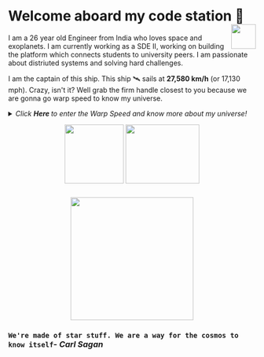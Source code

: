 # Welcome aboard my code station <img align="right" src="https://media.giphy.com/media/LmNwrBhejkK9EFP504/giphy.gif" width="50" height="50" />🚀

I am a 26 year old Engineer from India who loves space and exoplanets. I am currently working as a SDE II, working on building the platform which connects students to university peers. I am passionate about distriuted systems and solving hard challenges.

I am the captain of this ship. This ship 🛰️ sails at __27,580 km/h__ (or 17,130 mph). Crazy, isn't it? Well grab the firm handle closest to you because we are gonna go warp speed to know my universe.
  
<details>
  <summary><i> Click <b> Here </b> to enter the Warp Speed and know more about my universe! </i>
<p align="center">  
  <img align="middle" src="https://media.giphy.com/media/26uf9QPzzlKPvQG5O/giphy.gif" width="120" height="120" />
  <img align="middle" src="https://media.giphy.com/media/USt6UttIL6e8hsK5Q7/giphy.gif" width="150" height="120" /> 
</p> </summary>  




<p align="center">
  <img align="right" src="https://media.giphy.com/media/j2NDJZct5aXPzQItQ9/giphy.gif" width="300" height="300" />
</p>

- 🌌 I’m currently working at [Unibuddy](https://unibuddy.com/?creative=397566569186&keyword=unibuddy&matchtype=e&network=g&device=c&utm_source=google&utm_medium=search&utm_campaign=UK_-_Brand_-_Search&utm_term=keyword&utm_content=Unibuddy&gclid=CjwKCAjwh7H7BRBBEiwAPXjadi4WmfeuCyaHIA7XkSN_RAJHUyjXTQDgMU3tG4Q-O5rwhMV3w78jIhoCgPEQAvD_BwE) as a SDE-II 
- 👯 I am currently working on building scalable backend systems which can handle massive load and still provide <200ms response time. Exciting isn't it?
- 👯 I’m happy to collaborate on any projects related to (but not limited to) scalable API's development, Distriuted backend systems.
- ✨ Pronouns: He/him
- 🛸 Fun fact: I can code without coffee
- 🎼 Hobbies: [Travel](https://www.youtube.com/channel/UCl8_DL2iJHC-na2f8IR2Kcg) (Travel, Guitar and Piano), music, connecting with people.

![Ranit's github stats](https://github-readme-stats.vercel.app/api?username=ranitdey&show_icons=true&hide_border=true)

We have speed and warped through my universe. Want to unveil your own universe? Contact me at: <a href="https://www.linkedin.com/in/ranit-dey-587b1081/">
  <img align="right" alt="LinkedIn" width="30px" src="https://cdn.jsdelivr.net/npm/simple-icons@3.1.0/icons/linkedin.svg" />
</a>
<a href="mailto:ranit.dey111@gmail.com">
  <img align="right" alt="Gmail" width="30px" src="https://cdn.jsdelivr.net/npm/simple-icons@3.1.0/icons/gmail.svg" />
</a>
### <img src="https://media.giphy.com/media/VgCDAzcKvsR6OM0uWg/giphy.gif" width="50"> A little more about me...  

```javascript
const ranit = {
  code: [Javascript, Java, Python],
  tools: [NodeJS, Flask, Spring-Boot, GraphQL, Docker],
  databases: [MongoDB, MySql, Cassandra],
  caches: [Redis, Aerospike],
  queues: [Kafka],
  architecture: ["microservices", "event-driven", "design system pattern"]
}
```
</details>


<p align="center">
<img align="middle" src="https://media.giphy.com/media/26AHqZycSplGWWPAI/giphy.gif" width="250" height="250" />
</p>

### `We're made of star stuff. We are a way for the cosmos to know itself`- _Carl Sagan_
